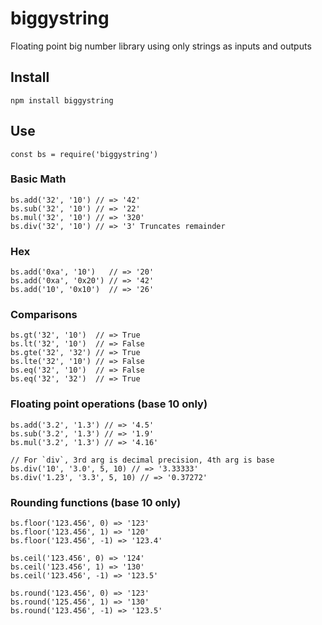 # biggystring

Floating point big number library using only strings as inputs and outputs

## Install

    npm install biggystring

## Use

    const bs = require('biggystring')

### Basic Math

    bs.add('32', '10') // => '42'
    bs.sub('32', '10') // => '22'
    bs.mul('32', '10') // => '320'
    bs.div('32', '10') // => '3' Truncates remainder

### Hex

    bs.add('0xa', '10')   // => '20'
    bs.add('0xa', '0x20') // => '42'
    bs.add('10', '0x10')  // => '26'

### Comparisons

    bs.gt('32', '10')  // => True
    bs.lt('32', '10')  // => False
    bs.gte('32', '32') // => True
    bs.lte('32', '10') // => False
    bs.eq('32', '10')  // => False
    bs.eq('32', '32')  // => True

### Floating point operations (base 10 only)

    bs.add('3.2', '1.3') // => '4.5'
    bs.sub('3.2', '1.3') // => '1.9'
    bs.mul('3.2', '1.3') // => '4.16'

    // For `div`, 3rd arg is decimal precision, 4th arg is base
    bs.div('10', '3.0', 5, 10) // => '3.33333'
    bs.div('1.23', '3.3', 5, 10) // => '0.37272'

### Rounding functions (base 10 only)

    bs.floor('123.456', 0) => '123'
    bs.floor('123.456', 1) => '120'
    bs.floor('123.456', -1) => '123.4'
    
    bs.ceil('123.456', 0) => '124'
    bs.ceil('123.456', 1) => '130'
    bs.ceil('123.456', -1) => '123.5'

    bs.round('123.456', 0) => '123'
    bs.round('125.456', 1) => '130'
    bs.round('123.456', -1) => '123.5'

